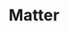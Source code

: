 ---
guid: 1040
layout: category
title: "Matter"
locale: fr_FR
published: true
pagination:
  enabled: true
  category: Matter
  locale: fr_FR
  tag: post
description: "Matter pour répondre à la problématique de l’interopérabilité
Matter est un nouveau protocole dont le but initial est de répondre à une grande problématique du monde de la maison connectée : l’interopérabilité. En effet, la première volonté de Matter est d’être le protocole universel qui va interconnecter toute la maison. Matter est né de l’association des grands noms de la Silicon Valley dominant le marché des assistants vocaux : Amazon, Apple et Google qui se sont associés pour proposer un protocole commun sur lequel communiqueront leurs écosystèmes. Matter ne dépend pas uniquement des 3 géants Américains puisque c’est plus de 220 entreprises différentes qui participent au développement avec notamment les leaders du secteur en France tels que Somfy, Schneider Electric ou encore Legrand."
url: "https://buildwithmatter.com/"
sitemap:
  changefreq: 'monthly'
  exclude: 'no'
  priority: 0.5
  lastmod:  # date to end modification
---